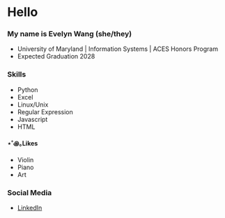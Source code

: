 # Hello

### My name is Evelyn Wang (she/they)
- University of Maryland | Information Systems | ACES Honors Program <br>
- Expected Graduation 2028 <br>

 ### Skills
 - Python <br>
 - Excel <br>
 - Linux/Unix <br>
 - Regular Expression <br>
 - Javascript <br>
 - HTML <br>

  #### ⋆˚꩜｡Likes
- Violin <br>
- Piano <br>
- Art <br>

### Social Media
- [LinkedIn]([www.linkedin.com/in/ms-evelyn-wang](https://www.linkedin.com/in/evelyn-wang-435311316/))
